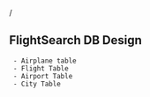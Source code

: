 /
   ## FlightSearch DB Design
     - Airplane table
     - Flight Table
     - Airport Table
     - City Table 